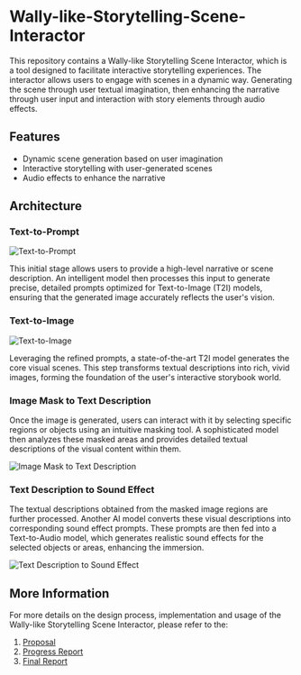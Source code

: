 # Wally-like-Storytelling-Scene-Interactor

This repository contains a Wally-like Storytelling Scene Interactor, which is a tool designed to facilitate interactive storytelling experiences. The interactor allows users to engage with scenes in a dynamic way. Generating the scene through user textual imagination, then enhancing the narrative through user input and interaction with story elements through audio effects.

## Features

- Dynamic scene generation based on user imagination
- Interactive storytelling with user-generated scenes
- Audio effects to enhance the narrative

## Architecture

### Text-to-Prompt

![Text-to-Prompt](https://github.com/iwtba4188/Wally-like-Storytelling-Scene-Interactor/tree/main/assets/imgs/1_text-to-prompt.png)

This initial stage allows users to provide a high-level narrative or scene description. An intelligent model then processes this input to generate precise, detailed prompts optimized for Text-to-Image (T2I) models, ensuring that the generated image accurately reflects the user's vision.

### Text-to-Image

![Text-to-Image](https://github.com/iwtba4188/Wally-like-Storytelling-Scene-Interactor/tree/main/assets/imgs/2_text-to-image.png)

Leveraging the refined prompts, a state-of-the-art T2I model generates the core visual scenes. This step transforms textual descriptions into rich, vivid images, forming the foundation of the user's interactive storybook world.

### Image Mask to Text Description

Once the image is generated, users can interact with it by selecting specific regions or objects using an intuitive masking tool. A sophisticated model then analyzes these masked areas and provides detailed textual descriptions of the visual content within them.

![Image Mask to Text Description](https://github.com/iwtba4188/Wally-like-Storytelling-Scene-Interactor/tree/main/assets/imgs/3_image-mask-to-text-description.png)

### Text Description to Sound Effect

The textual descriptions obtained from the masked image regions are further processed. Another AI model converts these visual descriptions into corresponding sound effect prompts. These prompts are then fed into a Text-to-Audio model, which generates realistic sound effects for the selected objects or areas, enhancing the immersion.

![Text Description to Sound Effect](https://github.com/iwtba4188/Wally-like-Storytelling-Scene-Interactor/tree/main/assets/imgs/4_text-description-to-sound-effect.png)

## More Information

For more details on the design process, implementation and usage of the Wally-like Storytelling Scene Interactor, please refer to the:

1. [Proposal](https://github.com/iwtba4188/Wally-like-Storytelling-Scene-Interactor/tree/main/assets/docs/1_Final_Project_Proposal_110020007.pdf)
2. [Progress Report](https://github.com/iwtba4188/Wally-like-Storytelling-Scene-Interactor/tree/main/assets/docs/2_Progress_Report_110020007.pdf)
3. [Final Report](https://github.com/iwtba4188/Wally-like-Storytelling-Scene-Interactor/tree/main/assets/docs/3_Final_Report_110020007.pdf)
